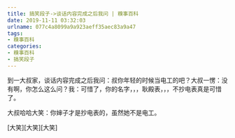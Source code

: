 ```yaml
---
title: 搞笑段子->谈话内容完成之后我问 | 糗事百科
date: 2019-11-11 03:32:03
urlname: 077c4a8099a9a923aeff35aec83a9a47
tags: 
- 糗事百科
categories:
- 糗事百科
- 搞笑段子
---
```

到一大叔家，谈话内容完成之后我问：叔你年轻的时候当电工的吧？大叔一愣：没有啊，你怎么这么问？我：可惜了，你的名字，，，耿殿表，，，不抄电表真是可惜了。

大叔哈哈大笑：你婶子才是抄电表的，虽然她不是电工。

[大笑][大笑][大笑]



